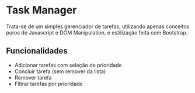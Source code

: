 # Task Manager

Trata-se de um simples gerenciador de tarefas, utilizando apenas conceitos puros de Javascript e DOM Manipulation, e estilização feita com Bootstrap.

## Funcionalidades
- Adicionar tarefas com seleção de prioridade
- Concluir tarefa (sem remover da lista)
- Remover tarefa
- Filtrar tarefas por prioridade
